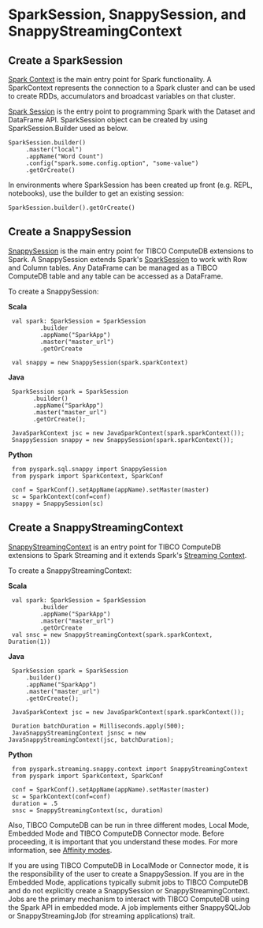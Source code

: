 <a id="snappysession"></a>
# SparkSession, SnappySession, and SnappyStreamingContext

## Create a SparkSession
[Spark Context](https://spark.apache.org/docs/2.1.1/api/java/org/apache/spark/SparkContext.html) is the main entry point for Spark functionality. A SparkContext represents the connection to a Spark cluster and can be used to create RDDs, accumulators and broadcast variables on that cluster.

[Spark Session](https://spark.apache.org/docs/2.1.1/api/java/org/apache/spark/sql/SparkSession.html) is the entry point to programming Spark with the Dataset and DataFrame API.
SparkSession object can be created by using SparkSession.Builder used as below.

```pre
SparkSession.builder()
     .master("local")
     .appName("Word Count")
     .config("spark.some.config.option", "some-value")
     .getOrCreate()
```

In environments where SparkSession has been created up front (e.g. REPL, notebooks), use the builder to get an existing session:

```pre
SparkSession.builder().getOrCreate()
```

## Create a SnappySession
[SnappySession](http://snappydatainc.github.io/snappydata/apidocs/#org.apache.spark.sql.SnappySession) is the main entry point for TIBCO ComputeDB extensions to Spark. A SnappySession extends Spark's [SparkSession](http://spark.apache.org/docs/2.1.1/api/scala/index.html#org.apache.spark.sql.SparkSession) to work with Row and Column tables. Any DataFrame can be managed as a TIBCO ComputeDB table and any table can be accessed as a DataFrame.

To create a SnappySession:

**Scala**

```pre
 val spark: SparkSession = SparkSession
         .builder
         .appName("SparkApp")
         .master("master_url")
         .getOrCreate
        
 val snappy = new SnappySession(spark.sparkContext)
```
**Java**

```pre
 SparkSession spark = SparkSession
       .builder()
       .appName("SparkApp")
       .master("master_url")
       .getOrCreate();
      
 JavaSparkContext jsc = new JavaSparkContext(spark.sparkContext());
 SnappySession snappy = new SnappySession(spark.sparkContext());
```

**Python**

```pre
 from pyspark.sql.snappy import SnappySession
 from pyspark import SparkContext, SparkConf
 
 conf = SparkConf().setAppName(appName).setMaster(master)
 sc = SparkContext(conf=conf)
 snappy = SnappySession(sc)
```

## Create a SnappyStreamingContext
[SnappyStreamingContext](http://snappydatainc.github.io/snappydata/apidocs/#org.apache.spark.streaming.SnappyStreamingContext) is an entry point for TIBCO ComputeDB extensions to Spark Streaming and it extends Spark's
[Streaming Context](http://spark.apache.org/docs/2.1.1/api/scala/index.html#org.apache.spark.streaming.StreamingContext).

To create a SnappyStreamingContext:

**Scala**

```pre
 val spark: SparkSession = SparkSession
         .builder
         .appName("SparkApp")
         .master("master_url")
         .getOrCreate
 val snsc = new SnappyStreamingContext(spark.sparkContext, Duration(1))
```
**Java**

```pre
 SparkSession spark = SparkSession
     .builder()
     .appName("SparkApp")
     .master("master_url")
     .getOrCreate();

 JavaSparkContext jsc = new JavaSparkContext(spark.sparkContext());

 Duration batchDuration = Milliseconds.apply(500);
 JavaSnappyStreamingContext jsnsc = new JavaSnappyStreamingContext(jsc, batchDuration);
```

**Python**

```pre
 from pyspark.streaming.snappy.context import SnappyStreamingContext
 from pyspark import SparkContext, SparkConf
 
 conf = SparkConf().setAppName(appName).setMaster(master)
 sc = SparkContext(conf=conf)
 duration = .5
 snsc = SnappyStreamingContext(sc, duration)
```

Also, TIBCO ComputeDB can be run in three different modes, Local Mode, Embedded Mode and TIBCO ComputeDB Connector mode. Before proceeding, it is important that you understand these modes. For more information, see [Affinity modes](../deployment.md).

If you are using TIBCO ComputeDB in LocalMode or Connector mode, it is the responsibility of the user to create a SnappySession.
If you are in the Embedded Mode, applications typically submit jobs to TIBCO ComputeDB and do not explicitly create a SnappySession or SnappyStreamingContext.
Jobs are the primary mechanism to interact with TIBCO ComputeDB using the Spark API in embedded mode.
A job implements either SnappySQLJob or SnappyStreamingJob (for streaming applications) trait.

